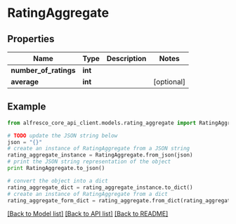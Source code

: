# RatingAggregate


## Properties
Name | Type | Description | Notes
------------ | ------------- | ------------- | -------------
**number_of_ratings** | **int** |  | 
**average** | **int** |  | [optional] 

## Example

```python
from alfresco_core_api_client.models.rating_aggregate import RatingAggregate

# TODO update the JSON string below
json = "{}"
# create an instance of RatingAggregate from a JSON string
rating_aggregate_instance = RatingAggregate.from_json(json)
# print the JSON string representation of the object
print RatingAggregate.to_json()

# convert the object into a dict
rating_aggregate_dict = rating_aggregate_instance.to_dict()
# create an instance of RatingAggregate from a dict
rating_aggregate_form_dict = rating_aggregate.from_dict(rating_aggregate_dict)
```
[[Back to Model list]](../README.md#documentation-for-models) [[Back to API list]](../README.md#documentation-for-api-endpoints) [[Back to README]](../README.md)


